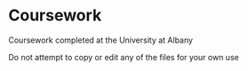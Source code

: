 # Coursework
Coursework completed at the University at Albany

Do not attempt to copy or edit any of the files for your own use
